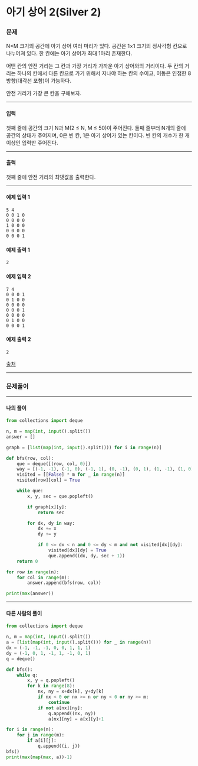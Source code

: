 # 아기 상어 2(Silver 2)

### 문제

N×M 크기의 공간에 아기 상어 여러 마리가 있다. 공간은 1×1 크기의 정사각형 칸으로 나누어져 있다. 한 칸에는 아기 상어가 최대 1마리 존재한다.   

어떤 칸의 안전 거리는 그 칸과 가장 거리가 가까운 아기 상어와의 거리이다. 두 칸의 거리는 하나의 칸에서 다른 칸으로 가기 위해서 지나야 하는 칸의 수이고, 이동은 인접한 8방향(대각선 포함)이 가능하다.   

안전 거리가 가장 큰 칸을 구해보자.   

---

#### 입력

첫째 줄에 공간의 크기 N과 M(2 ≤ N, M ≤ 50)이 주어진다. 둘째 줄부터 N개의 줄에 공간의 상태가 주어지며, 0은 빈 칸, 1은 아기 상어가 있는 칸이다. 빈 칸의 개수가 한 개 이상인 입력만 주어진다.   

---

#### 출력

첫째 줄에 안전 거리의 최댓값을 출력한다.

---

#### 예제 입력 1
~~~
5 4
0 0 1 0
0 0 0 0
1 0 0 0
0 0 0 0
0 0 0 1
~~~

#### 예제 출력 1
~~~
2
~~~

#### 예제 입력 2
~~~
7 4
0 0 0 1
0 1 0 0
0 0 0 0
0 0 0 1
0 0 0 0
0 1 0 0
0 0 0 1
~~~

#### 예제 출력 2
~~~
2
~~~

[출처](https://www.acmicpc.net/problem/17086)

---

### 문제풀이

  

---

#### 나의 풀이

~~~python
from collections import deque

n, m = map(int, input().split())
answer = []

graph = [list(map(int, input().split())) for i in range(n)]

def bfs(row, col):
    que = deque([(row, col, 0)])
    way = [(-1, -1), (-1, 0), (-1, 1), (0, -1), (0, 1), (1, -1), (1, 0), (1, 1)]
    visited = [[False] * m for _ in range(n)]
    visited[row][col] = True

    while que:
        x, y, sec = que.popleft()

        if graph[x][y]:
            return sec

        for dx, dy in way:
            dx += x
            dy += y

            if 0 <= dx < n and 0 <= dy < m and not visited[dx][dy]:
                visited[dx][dy] = True
                que.append((dx, dy, sec + 1))
    return 0

for row in range(n):
    for col in range(m):
        answer.append(bfs(row, col))

print(max(answer))
~~~

---

#### 다른 사람의 풀이

~~~python
from collections import deque

n, m = map(int, input().split())
a = [list(map(int, input().split())) for _ in range(n)]
dx = (-1, -1, -1, 0, 0, 1, 1, 1)
dy = (-1, 0, 1, -1, 1, -1, 0, 1)
q = deque()

def bfs():
    while q:
        x, y = q.popleft()
        for k in range(8):
            nx, ny = x+dx[k], y+dy[k]
            if nx < 0 or nx >= n or ny < 0 or ny >= m:
                continue
            if not a[nx][ny]:
                q.append((nx, ny))
                a[nx][ny] = a[x][y]+1

for i in range(n):
    for j in range(m):
        if a[i][j]:
            q.append((i, j))
bfs()
print(max(map(max, a))-1)
~~~
